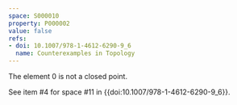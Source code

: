 ```yaml
---
space: S000010
property: P000002
value: false
refs:
- doi: 10.1007/978-1-4612-6290-9_6
  name: Counterexamples in Topology
---
```


The element $0$ is not a closed point.

See item #4 for space #11 in {{doi:10.1007/978-1-4612-6290-9_6}}.
